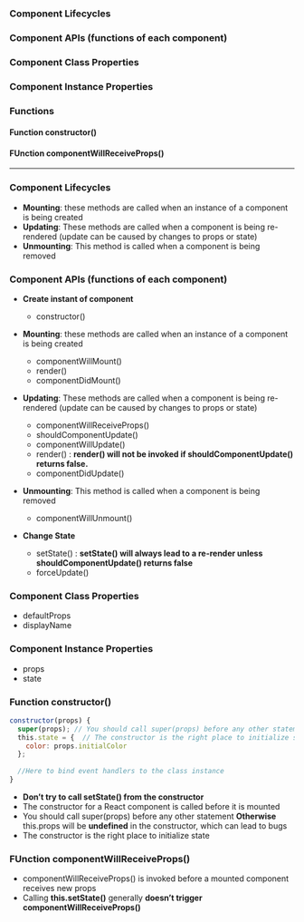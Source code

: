 ### Component Lifecycles
### Component APIs (functions of each component)
### Component Class Properties
### Component Instance Properties

### Functions
#### Function constructor()
#### FUnction componentWillReceiveProps()
-----------------------------------

### Component Lifecycles
* **Mounting**: these methods are called when an instance of a component is being created
* **Updating**: These methods are called when a component is being re-rendered (update can be caused by changes to props or state)
* **Unmounting**: This method is called when a component is being removed

### Component APIs (functions of each component)

* **Create instant of component**
  * constructor()
  
* **Mounting**: these methods are called when an instance of a component is being created
  * componentWillMount()
  * render()
  * componentDidMount()
  
* **Updating**: These methods are called when a component is being re-rendered (update can be caused by changes to props or state)
  * componentWillReceiveProps()
  * shouldComponentUpdate()
  * componentWillUpdate()
  * render() : **render() will not be invoked if shouldComponentUpdate() returns false.**
  * componentDidUpdate()
  
* **Unmounting**: This method is called when a component is being removed
  * componentWillUnmount()
  
* **Change State**
  * setState() : **setState() will always lead to a re-render unless shouldComponentUpdate() returns false**
  * forceUpdate()
  
### Component Class Properties
  * defaultProps
  * displayName

### Component Instance Properties
  * props
  * state
  
  
### Function constructor()

```js
constructor(props) {
  super(props); // You should call super(props) before any other statement
  this.state = {  // The constructor is the right place to initialize state
    color: props.initialColor
  };
  
  //Here to bind event handlers to the class instance
}
```

* **Don’t try to call setState() from the constructor**
* The constructor for a React component is called before it is mounted
* You should call super(props) before any other statement **Otherwise** this.props will be **undefined** in the constructor, which can lead to bugs
* The constructor is the right place to initialize state
  
### FUnction componentWillReceiveProps()

* componentWillReceiveProps() is invoked before a mounted component receives new props
* Calling **this.setState()** generally **doesn’t trigger componentWillReceiveProps()**
  
  
  
  
  
  
  
  
  
  
